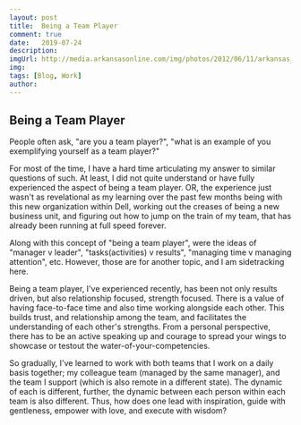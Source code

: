 ```yaml
---
layout: post
title:  Being a Team Player
comment: true
date:   2019-07-24
description: 
imgUrl: http://media.arkansasonline.com/img/photos/2012/06/11/arkansas_dogpile_following_baylor_win_t630.jpg?30004eeab9fb5f824ff65e51d525728c55cf3980
img: 
tags: [Blog, Work]
author:
---
```


## Being a Team Player
People often ask, "are you a team player?", "what is an example of you exemplifying yourself as a team player?"


For most of the time, I have a hard time articulating my answer to similar questions of such. At least, I did not quite understand or have fully experienced the aspect of being a team player. OR, the experience just wasn't as revelational as my learning over the past few months being with this new organization within Dell, working out the creases of being a new business unit, and figuring out how to jump on the train of my team, that has already been running at full speed forever.

Along with this concept of "being a team player", were the ideas of "manager v leader", "tasks(activities) v results", "managing time v managing attention", etc. However, those are for another topic, and I am sidetracking here.

Being a team player, I've experienced recently, has been not only results driven, but also relationship focused, strength focused. There is a value of having face-to-face time and also time working alongside each other. This builds trust, and relationship among the team, and facilitates the understanding of each other's strengths. From a personal perspective, there has to be an active speaking up and courage to spread your wings to showcase or testout the water-of-your-competencies.

So gradually, I've learned to work with both teams that I work on a daily basis together; my colleague team (managed by the same manager), and the team I support (which is also remote in a different state). The dynamic of each is different, further, the dynamic between each person within each team is also different. Thus, how does one lead with inspiration, guide with gentleness, empower with love, and execute with wisdom?
